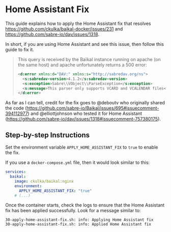 # Home Assistant Fix

This guide explains how to apply the Home Assistant fix that resolves <https://github.com/ckulka/baikal-docker/issues/231> and <https://github.com/sabre-io/dav/issues/1318>.

In short, if you are using Home Assistant and see this issue, then follow this guide to fix it.

> This query is received by the Baïkal instance running on apache (on the same host) and apache unfortunately returns a 500 error:
>
> ```xml
> <d:error xmlns:d="DAV:" xmlns:s="http://sabredav.org/ns">
>   <s:sabredav-version>4.1.2</s:sabredav-version>
>   <s:exception>Sabre\\VObject\\ParseException</s:exception>
>   <s:message>This parser only supports VCARD and VCALENDAR files</s:message>
> </d:error>
> ```

As far as I can tell, credit for the fix goes to @deboutv who originally shared the code (<https://github.com/sabre-io/Baikal/issues/695#issuecomment-394112977>) and @elliottjohnson who tested it for Home Assistant (<https://github.com/sabre-io/dav/issues/1318#issuecomment-757380175>).

## Step-by-step Instructions

Set the environment variable `APPLY_HOME_ASSISTANT_FIX` to `true` to enable the fix.

If you use a `docker-compose.yml` file, then it would look similar to this:

```yaml
services:
  baikal:
    image: ckulka/baikal:nginx
    environment:
      APPLY_HOME_ASSISTANT_FIX: "true"
    # (...)
```

Once the container starts, check the logs to ensure that the Home Assistant fix has been applied successfully. Look for a message similar to:

```log
30-apply-home-assistant-fix.sh: info: Applying Home Assistant fix
30-apply-home-assistant-fix.sh: info: Applied Home Assistant fix
```
